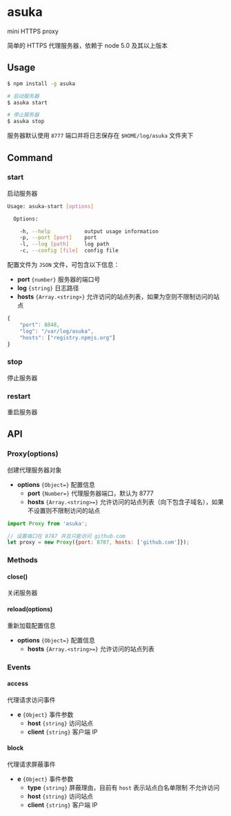 # asuka

mini HTTPS proxy

简单的 HTTPS 代理服务器，依赖于 node 5.0 及其以上版本

## Usage

```sh
$ npm install -g asuka

# 启动服务器
$ asuka start

# 停止服务器
$ asuka stop
```

服务器默认使用 `8777` 端口并将日志保存在 `$HOME/log/asuka` 文件夹下

## Command

### start

启动服务器

```sh
Usage: asuka-start [options]

  Options:

    -h, --help           output usage information
    -p, --port [port]    port
    -l, --log [path]     log path
    -c, --config [file]  config file
```

配置文件为 `JSON` 文件，可包含以下信息：

* **port** `{number}` 服务器的端口号
* **log** `{string}` 日志路径
* **hosts** `{Array.<string>}` 允许访问的站点列表，如果为空则不限制访问的站点

```js
{
    "port": 8848,
    "log": "/var/log/asuka",
    "hosts": ["registry.npmjs.org"]
}
```

### stop

停止服务器

### restart

重启服务器

## API

### Proxy(options)

创建代理服务器对象

* **options** `{Object=}` 配置信息
    * **port** `{Number=}` 代理服务器端口，默认为 8777
    * **hosts** `{Array.<string>=}` 允许访问的站点列表（向下包含子域名），如果不设置则不限制访问的站点

```js
import Proxy from 'asuka';

// 设置端口在 8787 并且只能访问 github.com
let proxy = new Proxy({port: 8787, hosts: ['github.com']});
```

### Methods

#### close()

关闭服务器

#### reload(options)

重新加载配置信息

* **options** `{Object=}` 配置信息
    * **hosts** `{Array.<string>=}` 允许访问的站点列表

### Events

#### access

代理请求访问事件

* **e** `{Object}` 事件参数
    * **host** `{string}` 访问站点
    * **client** `{string}` 客户端 IP

#### block

代理请求屏蔽事件

* **e** `{Object}` 事件参数
    * **type** `{string}` 屏蔽理由，目前有 `host` 表示站点白名单限制 不允许访问
    * **host** `{string}` 访问站点
    * **client** `{string}` 客户端 IP
